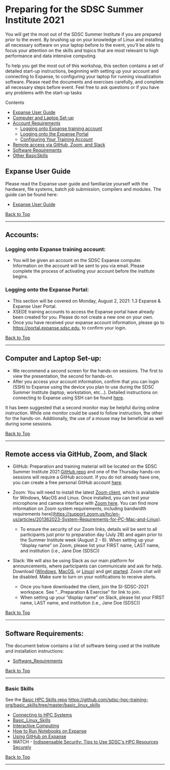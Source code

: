 # Preparing for the SDSC Summer Institute 2021
You will get the most out of the SDSC Summer Institute if you are prepared prior to the event. By brushing up on your knowledge of Linux and installing all necessary software on your laptop before to the event, you’ll be able to focus your attention on the skills and topics that are most relevant to high performance and data intensive computing.

To help you get the most out of this workshop, this section contains a set of detailed start-up instructions, beginning with setting up your account and connecting to Expanse, to configuring your laptop for running visualization software. Please read the documents and exercises carefully, and complete all necessary steps before event. Feel free to ask questions or if you have any problems with the start-up tasks

<a name="top">Contents
* [Expanse User Guide](#expanse-guide)
* [Computer and Laptop Set-up](#computer-req)
* [Account Requirements](#accounts)
   * [Logging onto Expanse training account](#logon-expanse)
   * [Logging onto the Expanse Portal](#logon-portal)
   * [Configuring Your Training Account](https://github.com/sdsc/sdsc-summer-institute-2021/blob/main/0_Preparation/training_account_configurations.md)
* [Remote access via GitHub, Zoom, and Slack](#remote)
* [Software Requirements](#software)
* [Other BasicSkills](#other-skills)

## Expanse User Guide <a name="expanse-guide"></a>
Please read the Expanse user guide and familiarize yourself with the hardware, file systems, batch job submission, compilers and modules. The guide can be found here:
* [Expanse User Guide](https://www.sdsc.edu/support/user_guides/expanse.html)

[Back to Top](#top)
<hr>

##  Accounts: <a name="accounts"></a>
### Logging onto Expanse training account: <a name="logon-expanse"></a>
* You will be given an account on the SDSC Expanse computer. Information on the account will be sent to you via email. Please complete the process of activating your account before the institute begins.

### Logging onto the Expanse Portal: <a name="logon-portal"></a>
* This section will be covered on Monday, August 2, 2021: 1.3 Expanse & Expanse User Portal.
* XSEDE training accounts to access the Expanse portal have already been created for you. Please do not create a new one on your own.
* Once you have received your expanse account information, please go to https://portal.expanse.sdsc.edu, to confirm your login.

[Back to Top](#top)
<hr>

 ## Computer and Laptop Set-up: <a name="computer-req"></a>
* We recommend a second screen for the hands-on sessions. The first to view the presentation, the second for hands-on.
* After you access your account information, confirm that you can login (SSH) to Expanse using the device you plan to use during the SDSC Summer Institute (laptop, workstation, etc...).  Detailed instructions on connecting to Expanse using SSH can be found [here](https://github.com/sdsc-hpc-training-org/basic_skills/tree/master/connecting-to-hpc-systems).  

It has been suggested that a second monitor may be helpful during online instruction.  While one monitor could be used to follow instruction, the other for the hands-on.  Additionally, the use of a mouse may be beneficial as well during some sessions.

[Back to Top](#top)
<hr>

##  Remote access via GitHub, Zoom, and Slack <a name="remote"></a>
* GitHub:  Preparation and training material will be located on the SDSC Summer Institute 2021 [GitHub repo](https://github.com/sdsc/sdsc-summer-institute-2021) and one of the Thursday hands-on sessions will require a GitHub account. If you do not already have one, you can create a free personal GitHub account [here](https://docs.github.com/en/github/getting-started-with-github/signing-up-for-github/signing-up-for-a-new-github-account).   

* Zoom: You will need to install the latest [Zoom client](https://zoom.us/download), which is available for Windows, MacOS and Linux. Once installed, you can test your microphone and camera interface with [Zoom here](https://zoom.us/test). You can find more information on Zoom system requirements, including bandwidth requirements here](https://support.zoom.us/hc/en-us/articles/201362023-System-Requirements-for-PC-Mac-and-Linux). 
  * To ensure the security of our Zoom links, details will be sent to all participants just prior to preparation day (July 28) and again prior to the Summer Institute week (August 2 - 6).  When setting up your “display name” on Zoom, please list your FIRST name, LAST name, and institution (i.e., Jane Doe (SDSC)) 

* Slack: We will also be using Slack as our main platform for announcements, where participants can communicate and ask for help. Download ([Windows](https://slack.com/downloads/windows), [MacOS](https://slack.com/downloads/mac), or [Linux](https://slack.com/downloads/linux)) and get [started](https://slack.com/help/articles/218080037-Getting-started-for-new-Slack-users).  Zoom chat will be disabled. Make sure to turn on your notifications to receive alerts.
  * Once you have downloaded the client, join the SI-SDSC-2021 workspace. See "...Preparation & Exercise" for link to join.   
  * When setting up your “display name” on Slack, please list your FIRST name, LAST name, and institution (i.e., Jane Doe (SDSC)) 

[Back to Top](#top)
<hr>

## Software Requirements: <a name="software"></a>
The document below contains a list of software being used at the institute and installation instructions:
* [Software_Requirements](https://github.com/sdsc/sdsc-summer-institute-2021/blob/main/0_Preparation/software_requirements.md)

[Back to Top](#top)
<hr>

### Basic Skills <a name="other-skills"></a>
See the [Basic HPC Skills repo](https://github.com/sdsc-hpc-training-org/basic_skills)
https://github.com/sdsc-hpc-training-org/basic_skills/tree/master/basic_linux_skills

* [Connecting to HPC Systems](https://github.com/sdsc-hpc-training-org/hpc-security/blob/master/connecting-to-hpc-systems/connect-to-expanse.md)
* [Basic_Linux_Skills](https://github.com/sdsc/sdsc-summer-institute-2020/tree/master/0_Preparation/basic_linux_skills)
* [Interactive Computing](https://github.com/sdsc-hpc-training-org/basic_skills/tree/master/interactive_computing)
* [How to Run Notebooks on Expanse](https://hpc-training.sdsc.edu/notebooks-101/)
* [Using GitHub on Expanse](https://github.com/sdsc-hpc-training-org/basic_skills/tree/master/using_github)
* WATCH - [Indispensable Security: Tips to Use SDSC's HPC Resources Securely](https://education.sdsc.edu/training/interactive/202007_security_tips/index.php)

[Back to Top](#top)
<hr>
